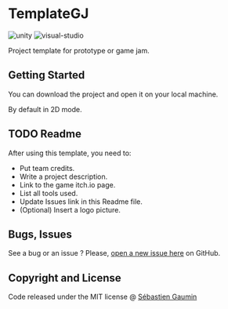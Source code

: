 # TemplateGJ
![unity](https://img.shields.io/badge/unity-2019.2.15-blue)
![visual-studio](https://img.shields.io/badge/visualstudio-2019-purple)

Project template for prototype or game jam.

## Getting Started
You can download the project and open it on your local machine.

By default in 2D mode.

## TODO Readme
After using this template, you need to:
- Put team credits.
- Write a project description.
- Link to the game itch.io page.
- List all tools used.
- Update Issues link in this Readme file.
- (Optional) Insert a logo picture.

## Bugs, Issues
See a bug or an issue ? Please, [open a new issue here](https://github.com/sgaumin/TemplateGJ/issues) on GitHub.

## Copyright and License
Code released under the MIT license @ [Sébastien Gaumin](https://github.com/sgaumin)
